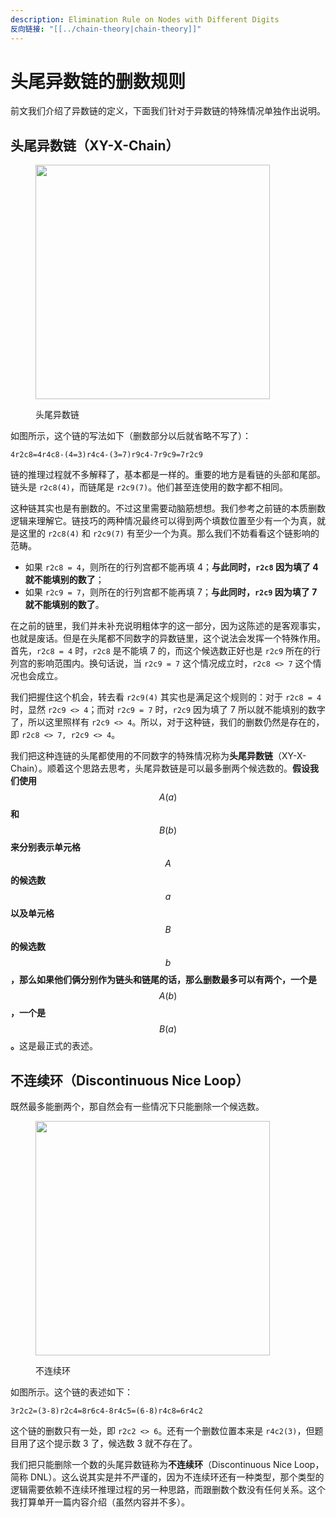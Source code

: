 ```yaml
---
description: Elimination Rule on Nodes with Different Digits
反向链接: "[[../chain-theory|chain-theory]]"
---
```


# 头尾异数链的删数规则

前文我们介绍了异数链的定义，下面我们针对于异数链的特殊情况单独作出说明。

## 头尾异数链（XY-X-Chain） <a href="#xy-x-chain" id="xy-x-chain"></a>

<figure><img src="../../.gitbook/assets/images_0281.png" alt="" width="375"><figcaption><p>头尾异数链</p></figcaption></figure>

如图所示，这个链的写法如下（删数部分以后就省略不写了）：

```
4r2c8=4r4c8-(4=3)r4c4-(3=7)r9c4-7r9c9=7r2c9
```

链的推理过程就不多解释了，基本都是一样的。重要的地方是看链的头部和尾部。链头是 `r2c8(4)`，而链尾是 `r2c9(7)`。他们甚至连使用的数字都不相同。

这种链其实也是有删数的。不过这里需要动脑筋想想。我们参考之前链的本质删数逻辑来理解它。链技巧的两种情况最终可以得到两个填数位置至少有一个为真，就是这里的 `r2c8(4)` 和 `r2c9(7)` 有至少一个为真。那么我们不妨看看这个链影响的范畴。

* 如果 `r2c8 = 4`，则所在的行列宫都不能再填 4；**与此同时，`r2c8` 因为填了 4 就不能填别的数了**；
* 如果 `r2c9 = 7`，则所在的行列宫都不能再填 7；**与此同时，`r2c9` 因为填了 7 就不能填别的数了**。

在之前的链里，我们并未补充说明粗体字的这一部分，因为这陈述的是客观事实，也就是废话。但是在头尾都不同数字的异数链里，这个说法会发挥一个特殊作用。首先，`r2c8 = 4` 时，`r2c8` 是不能填 7 的，而这个候选数正好也是 `r2c9` 所在的行列宫的影响范围内。换句话说，当 `r2c9 = 7` 这个情况成立时，`r2c8 <> 7` 这个情况也会成立。

我们把握住这个机会，转去看 `r2c9(4)` 其实也是满足这个规则的：对于 `r2c8 = 4` 时，显然 `r2c9 <> 4`；而对 `r2c9 = 7` 时，`r2c9` 因为填了 7 所以就不能填别的数字了，所以这里照样有 `r2c9 <> 4`。所以，对于这种链，我们的删数仍然是存在的，即 `r2c8 <> 7, r2c9 <> 4`。

我们把这种连链的头尾都使用的不同数字的特殊情况称为**头尾异数链**（XY-X-Chain）。顺着这个思路去思考，头尾异数链是可以最多删两个候选数的。**假设我们使用** $$A(a)$$ **和** $$B(b)$$ **来分别表示单元格** $$A$$ **的候选数** $$a$$ **以及单元格** $$B$$ **的候选数** $$b$$**，那么如果他们俩分别作为链头和链尾的话，那么删数最多可以有两个，一个是** $$A(b)$$**，一个是** $$B(a)$$**。**&#x8FD9;是最正式的表述。

## 不连续环（Discontinuous Nice Loop） <a href="#discontinuous-nice-loop" id="discontinuous-nice-loop"></a>

既然最多能删两个，那自然会有一些情况下只能删除一个候选数。

<figure><img src="../../.gitbook/assets/images_0282.png" alt="" width="375"><figcaption><p>不连续环</p></figcaption></figure>

如图所示。这个链的表述如下：

```
3r2c2=(3-8)r2c4=8r6c4-8r4c5=(6-8)r4c8=6r4c2
```

这个链的删数只有一处，即 `r2c2 <> 6`。还有一个删数位置本来是 `r4c2(3)`，但题目用了这个提示数 3 了，候选数 3 就不存在了。

我们把只能删除一个数的头尾异数链称为**不连续环**（Discontinuous Nice Loop，简称 DNL）。这么说其实是并不严谨的，因为不连续环还有一种类型，那个类型的逻辑需要依赖不连续环推理过程的另一种思路，而跟删数个数没有任何关系。这个我打算单开一篇内容介绍（虽然内容并不多）。
